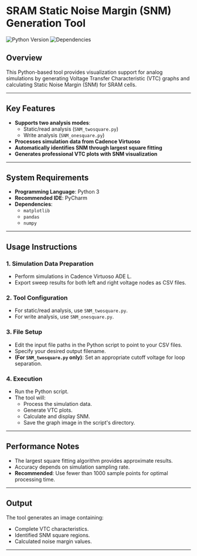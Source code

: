 # SRAM Static Noise Margin (SNM) Generation Tool

![Python Version](https://img.shields.io/badge/python-3.6+-blue.svg)
![Dependencies](https://img.shields.io/badge/dependencies-matplotlib%2C%20pandas%2C%20numpy-orange)
## Overview

This Python-based tool provides visualization support for analog simulations by generating Voltage Transfer Characteristic (VTC) graphs and calculating Static Noise Margin (SNM) for SRAM cells.

---

## Key Features

- **Supports two analysis modes**:
  - Static/read analysis (`SNM_twosquare.py`)
  - Write analysis (`SNM_onesquare.py`)
- **Processes simulation data from Cadence Virtuoso**
- **Automatically identifies SNM through largest square fitting**
- **Generates professional VTC plots with SNM visualization**

---

## System Requirements

- **Programming Language**: Python 3
- **Recommended IDE**: PyCharm
- **Dependencies**:
  - `matplotlib`
  - `pandas`
  - `numpy`

---

## Usage Instructions

### 1. Simulation Data Preparation

- Perform simulations in Cadence Virtuoso ADE L.
- Export sweep results for both left and right voltage nodes as CSV files.

### 2. Tool Configuration

- For static/read analysis, use `SNM_twosquare.py`.
- For write analysis, use `SNM_onesquare.py`.

### 3. File Setup

- Edit the input file paths in the Python script to point to your CSV files.
- Specify your desired output filename.
- **(For `SNM_twosquare.py` only)**: Set an appropriate cutoff voltage for loop separation.

### 4. Execution

- Run the Python script.
- The tool will:
  - Process the simulation data.
  - Generate VTC plots.
  - Calculate and display SNM.
  - Save the graph image in the script's directory.

---

## Performance Notes

- The largest square fitting algorithm provides approximate results.
- Accuracy depends on simulation sampling rate.
- **Recommended**: Use fewer than 1000 sample points for optimal processing time.

---

## Output

The tool generates an image containing:

- Complete VTC characteristics.
- Identified SNM square regions.
- Calculated noise margin values.

---
